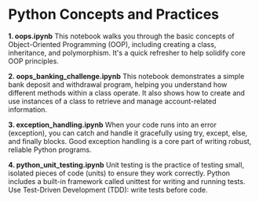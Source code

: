 # Python Concepts and Practices

**1. oops.ipynb**
This notebook walks you through the basic concepts of Object-Oriented Programming (OOP), including creating a class, inheritance, and polymorphism. It's a quick refresher to help solidify core OOP principles.


**2. oops_banking_challenge.ipynb**
This notebook demonstrates a simple bank deposit and withdrawal program, helping you understand how different methods within a class operate. It also shows how to create and use instances of a class to retrieve and manage account-related information.

**3. exception_handling.ipynb**
When your code runs into an error (exception), you can catch and handle it gracefully using try, except, else, and finally blocks. Good exception handling is a core part of writing robust, reliable Python programs.

**4. python_unit_testing.ipynb**
Unit testing is the practice of testing small, isolated pieces of code (units) to ensure they work correctly. Python includes a built-in framework called unittest for writing and running tests. Use Test-Driven Development (TDD): write tests before code.
